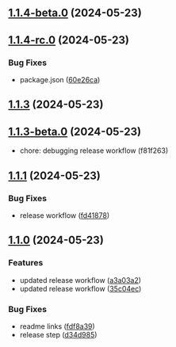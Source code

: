 

## [1.1.4-beta.0](https://github.com/codemask-labs/argo-composer/compare/v1.1.4-rc.0...v1.1.4-beta.0) (2024-05-23)

## [1.1.4-rc.0](https://github.com/codemask-labs/argo-composer/compare/v1.1.3...v1.1.4-rc.0) (2024-05-23)


### Bug Fixes

* package.json ([60e26ca](https://github.com/codemask-labs/argo-composer/commit/60e26ca08c088aa5d5c1d35de78300713caac5ad))

## [1.1.3](https://github.com/codemask-labs/argo-composer/compare/v1.1.3-beta.0...v1.1.3) (2024-05-23)

## [1.1.3-beta.0](https://github.com/codemask-labs/argo-composer/compare/v1.1.2...v1.1.3-beta.0) (2024-05-23)

* chore: debugging release workflow (f81f263)

## [1.1.1](https://github.com/codemask-labs/argo-composer/compare/v1.1.0...v1.1.1) (2024-05-23)


### Bug Fixes

* release workflow ([fd41878](https://github.com/codemask-labs/argo-composer/commit/fd41878ad5c89119dfcbe1879e5dfef5ef7b1f58))

## [1.1.0](https://github.com/codemask-labs/argo-composer/compare/v1.0.0...v1.1.0) (2024-05-23)


### Features

* updated release workflow ([a3a03a2](https://github.com/codemask-labs/argo-composer/commit/a3a03a2e229cb82d54c3b52561ae1b5ee05dd6c2))
* updated release workflow ([35c04ec](https://github.com/codemask-labs/argo-composer/commit/35c04ecf86c4ebbceebef4910b91a88aa811375e))


### Bug Fixes

* readme links ([fdf8a39](https://github.com/codemask-labs/argo-composer/commit/fdf8a3925af8f4c34d60f0388d204e6fb1e9e7ce))
* release step ([d34d985](https://github.com/codemask-labs/argo-composer/commit/d34d9856bab56766728ee9452766f4ecbaa03d88))
